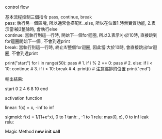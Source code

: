 

<p>control flow</p>

基本流程控制三個指令 pass, continue, break  
pass: 執行另一個區塊, 所以通常會搭配if...else, 所以在位置1.時無實質功能, 2.表示當i被2整除時, 會執行else  
continue: 當執行到這一行時, 開始下一個for迴圈, 所以3.表示i小於10時, 直接跳到for迴圈開始下一個i, 不會到達print  
break: 當執行到這一行時, 終止if/整個for迴圈, 因此當i大於10時, 會直接跳出for迴圈, 不會到達print  



print("start")
for i in range(50):
    pass # 1.
    if i % 2 == 0:
        pass # 2.
    else:
        if i < 10:
            continue # 3.
        if i > 10:
            break # 4.
    print(i) # 注意縮排的位置
print("end")


輸出結果:

start
0
2
4
6
8
10
end

<p>activation function</p>

linear: f(x) = x, -inf to inf

sigmoid: f(x) = 1/(1+e^x), 0 to 1
tanh: , -1 to 1
relu: max(0, x), 0 to inf
leak relu: 
       
Magic Method
__new__
__init__
__call__
